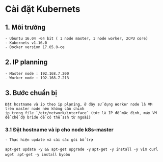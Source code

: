 # Cài đặt Kubernets
## 1. Môi trường
	- Ubuntu 16.04 -64 bit ( 1 node master, 1 node worker, 2CPU core)
	- Kubernets v1.16.0
	- Docker version 17.05.0-ce
## 2. IP planning
	- Master node : 192.168.7.200
	- Worker node : 192.168.7.213
## 3. Bước chuẩn bị
	Đặt hostname và ip theo ip planing, ở đây sử dụng Worker node là VM trên master node nên không cần chỉnh 
	ip trong file `/etc/network/interface` (tức là IP để mặc định, máy VM để chế độ bride để có thể ssh từ ngoài)
### 3.1 Đặt hostname và ip cho node k8s-master
	- Thực hiện update và cài các gói bổ trợ
```apt-get update -y && apt-get upgrade -y```
```apt-get -y install -y vim curl wget ```
```apt-get -y install byobu```
